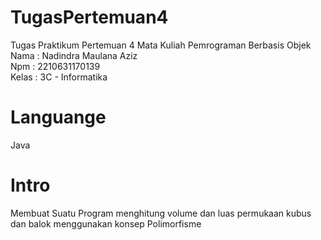 # TugasPertemuan4
Tugas Praktikum Pertemuan 4 Mata Kuliah Pemrograman Berbasis Objek <br>
Nama : Nadindra Maulana Aziz <br>
Npm  : 2210631170139 <br>
Kelas : 3C - Informatika

# Languange 
Java

# Intro
Membuat Suatu Program menghitung volume dan luas permukaan kubus dan balok menggunakan konsep Polimorfisme
